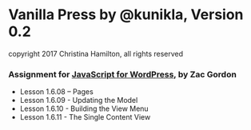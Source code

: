 # Vanilla Press by @kunikla, Version 0.2
 copyright 2017 Christina Hamilton, all rights reserved

### Assignment for [JavaScript for WordPress](https://javascriptforwp.com/), by Zac Gordon
* Lesson 1.6.08 – Pages
* Lesson 1.6.09 - Updating the Model
* Lesson 1.6.10 - Building the View Menu
* Lesson 1.6.11 - The Single Content View


